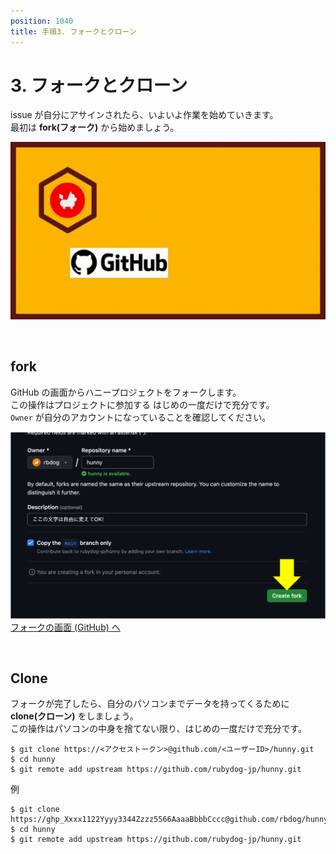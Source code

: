 ```yaml
---
position: 1040
title: 手順3. フォークとクローン
---
```


# 3. フォークとクローン

issue が自分にアサインされたら、いよいよ作業を始めていきます。  
最初は **fork(フォーク)** から始めましょう。

![gif](/tutorial/eye-fork.gif)

<br />

## fork

GitHub の画面からハニープロジェクトをフォークします。  
この操作はプロジェクトに参加する はじめの一度だけで充分です。  
`Owner` が自分のアカウントになっていることを確認してください。

![image](/tutorial/fork.png)  
<a href="https://github.com/rubydog-jp/hunny/fork" class='linkbutton'>フォークの画面 (GitHub) へ</a>

<br />

## Clone

フォークが完了したら、自分のパソコンまでデータを持ってくるために **clone(クローン)** をしましょう。  
この操作はパソコンの中身を捨てない限り、はじめの一度だけで充分です。

```
$ git clone https://<アクセストークン>@github.com/<ユーザーID>/hunny.git
$ cd hunny
$ git remote add upstream https://github.com/rubydog-jp/hunny.git
```

例

```
$ git clone https://ghp_Xxxx1122Yyyy3344Zzzz5566AaaaBbbbCccc@github.com/rbdog/hunny.git
$ cd hunny
$ git remote add upstream https://github.com/rubydog-jp/hunny.git
```
